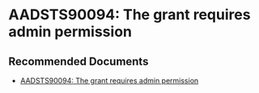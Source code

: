  <properties
	pageTitle="error - aadsts90094"
	description="error - aadsts90094"
	service="microsoft.PowerBIDedicated"
	resource="capacities"
	authors="pjfreitas"
	ms.author="pfreitas"	
	displayOrder="580"
	selfHelpType="generic"
	supportTopicIds="32628099"
	productPesIds="16334"
	cloudEnvironments="public, MoonCake, fairfax" 
	articleId="046a16f4-857a-727c-fa18-987003aad827"
/>

# AADSTS90094: The grant requires admin permission

## **Recommended Documents**

* [AADSTS90094: The grant requires admin permission](https://docs.microsoft.com/power-bi/developer/embedded-troubleshoot#aadsts90094-the-grant-requires-admin-permission)

